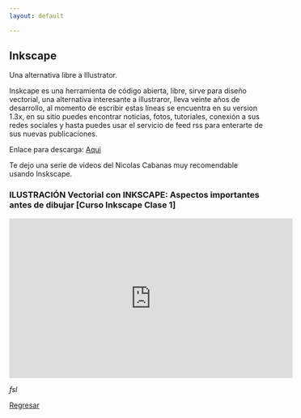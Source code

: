 ```yaml
---
layout: default

---
```


## Inkscape

Una alternativa libre a Illustrator.

Inskcape es una herramienta de código abierta, libre, sirve para diseño vectorial, una alternativa interesante a illustraror, lleva veinte años de desarrollo, al momento de escribir estas líneas se encuentra en su version 1.3x, en su sitio puedes encontrar noticias, fotos, tutoriales, conexión a sus redes sociales y hasta puedes usar el servicio de feed rss para enterarte de sus nuevas publicaciones.

Enlace para descarga:
[Aqui](https://inkscape.org/es/)

Te dejo una serie de videos del Nicolas Cabanas muy recomendable usando Inskscape.


### ILUSTRACIÓN Vectorial con INKSCAPE: Aspectos importantes antes de dibujar [Curso Inkscape Clase 1]

<iframe width="560" height="315" src="https://www.youtube.com/embed/kkaJrze1aQU?si=G2jHtAc6YpFjx7Nf" title="YouTube video player" frameborder="0" allow="accelerometer; autoplay; clipboard-write; encrypted-media; gyroscope; picture-in-picture; web-share" referrerpolicy="strict-origin-when-cross-origin" allowfullscreen></iframe>



_fsl_

[Regresar](./)
